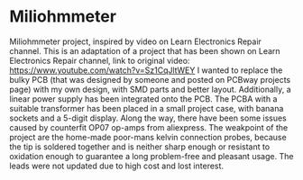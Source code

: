 # Miliohmmeter
Miliohmmeter project, inspired by video on Learn Electronics Repair channel.
This is an adaptation of a project that has been shown on Learn Electronics Repair channel, link to original video:
https://www.youtube.com/watch?v=Sz1CqJltWEY
I wanted to replace the bulky PCB (that was designed by someone and posted on PCBway projects page) with my own design, with SMD parts and better layout.
Additionally, a linear power supply has been integrated onto the PCB.
The PCBA with a suitable transformer has been placed in a small project case, with banana sockets and a 5-digit display.
Along the way, there have been some issues caused by counterfit OP07 op-amps from aliexpress.
The weakpoint of the project are the home-made poor-mans kelvin connection probes, because the tip is soldered together and is neither sharp enough or resistant to oxidation enough to guarantee a long problem-free and pleasant usage. The leads were not updated due to high cost and lost interest.

